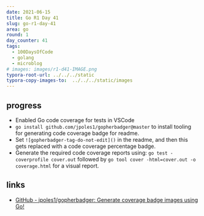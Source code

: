 ```yaml
---
date: 2021-06-15
title: Go R1 Day 41
slug: go-r1-day-41
area: go
round: 1
day_counter: 41
tags:
  - 100DaysOfCode
  - golang
  - microblog
# images: images/r1-d41-IMAGE.png
typora-root-url: ../../../static
typora-copy-images-to:  ../../../static/images
---
```


## progress

- Enabled Go code coverage for tests in VSCode
- `go install github.com/jpoles1/gopherbadger@master` to install tooling for generating code coverage badge for readme.
- Set `![gopherbadger-tag-do-not-edit]()` in the readme, and then this gets replaced with a code coverage percentage badge.
- Generate the required code coverage reports using: `go test -coverprofile cover.out` followed by `go tool cover -html=cover.out -o coverage.html` for a visual report.

## links

- [GitHub - jpoles1/gopherbadger: Generate coverage badge images using Go!](https://github.com/jpoles1/gopherbadger)
